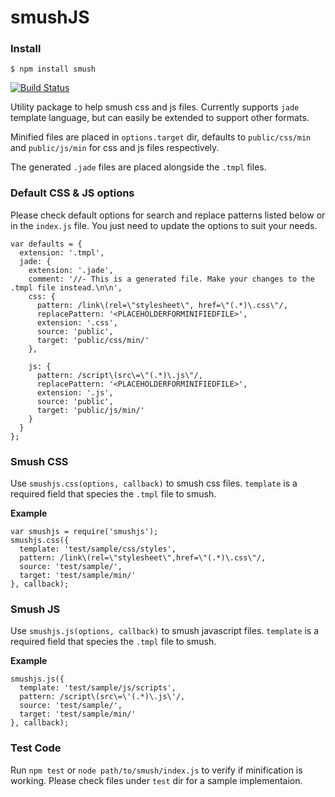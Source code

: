 smushJS
========

### Install

```
$ npm install smush
```

[![Build Status](https://travis-ci.org/vnykmshr/node-smush.png?branch=master)](https://travis-ci.org/visionmedia/jade)

Utility package to help smush css and js files. Currently supports `jade` template language, but can easily be extended to support other formats.

Minified files are placed in `options.target` dir, defaults to `public/css/min` and `public/js/min` for css and js files respectively.

The generated `.jade` files are placed alongside the `.tmpl` files.

### Default CSS & JS options

Please check default options for search and replace patterns listed below or in the `index.js` file. You just need to update the options to suit your needs.

    var defaults = {
      extension: '.tmpl',
      jade: {
        extension: '.jade',
        comment: '//- This is a generated file. Make your changes to the .tmpl file instead.\n\n',
        css: {
          pattern: /link\(rel=\"stylesheet\", href=\"(.*)\.css\"/,
          replacePattern: '<PLACEHOLDERFORMINIFIEDFILE>',
          extension: '.css',
          source: 'public',
          target: 'public/css/min/'
        },

        js: {
          pattern: /script\(src\=\"(.*)\.js\"/,
          replacePattern: '<PLACEHOLDERFORMINIFIEDFILE>',
          extension: '.js',
          source: 'public',
          target: 'public/js/min/'
        }
      }
    };


### Smush CSS

Use `smushjs.css(options, callback)` to smush css files. `template` is a required field that species the `.tmpl` file to smush.

**Example**

    var smushjs = require('smushjs');
    smushjs.css({
      template: 'test/sample/css/styles',
      pattern: /link\(rel=\"stylesheet\",href=\"(.*)\.css\"/,
      source: 'test/sample/',
      target: 'test/sample/min/'
    }, callback);


### Smush JS

Use `smushjs.js(options, callback)` to smush javascript files. `template` is a required field that species the `.tmpl` file to smush.

**Example**

    smushjs.js({
      template: 'test/sample/js/scripts',
      pattern: /script\(src\=\'(.*)\.js\'/,
      source: 'test/sample/',
      target: 'test/sample/min/'
    }, callback);


### Test Code

Run `npm test` or `node path/to/smush/index.js` to verify if minification is working. Please check files under `test` dir for a sample implementaion.
